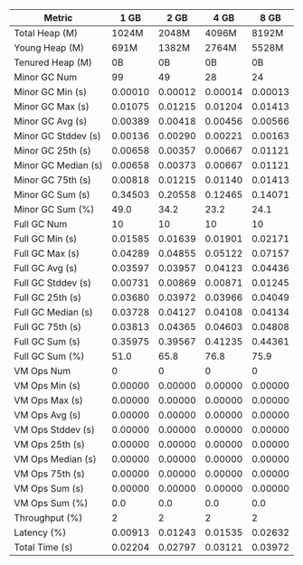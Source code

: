 | Metric | 1 GB | 2 GB | 4 GB | 8 GB |
|------|----|----|----|----|
| Total Heap (M) | 1024M | 2048M | 4096M | 8192M |
| Young Heap (M) | 691M | 1382M | 2764M | 5528M |
| Tenured Heap (M) | 0B | 0B | 0B | 0B |
| Minor GC Num | 99 | 49 | 28 | 24 |
| Minor GC Min (s) | 0.00010 | 0.00012 | 0.00014 | 0.00013 |
| Minor GC Max (s) | 0.01075 | 0.01215 | 0.01204 | 0.01413 |
| Minor GC Avg (s) | 0.00389 | 0.00418 | 0.00456 | 0.00566 |
| Minor GC Stddev (s) | 0.00136 | 0.00290 | 0.00221 | 0.00163 |
| Minor GC 25th (s) | 0.00658 | 0.00357 | 0.00667 | 0.01121 |
| Minor GC Median (s) | 0.00658 | 0.00373 | 0.00667 | 0.01121 |
| Minor GC 75th (s) | 0.00818 | 0.01215 | 0.01140 | 0.01413 |
| Minor GC Sum (s) | 0.34503 | 0.20558 | 0.12465 | 0.14071 |
| Minor GC Sum (%) | 49.0 | 34.2 | 23.2 | 24.1 |
| Full GC Num | 10 | 10 | 10 | 10 |
| Full GC Min (s) | 0.01585 | 0.01639 | 0.01901 | 0.02171 |
| Full GC Max (s) | 0.04289 | 0.04855 | 0.05122 | 0.07157 |
| Full GC Avg (s) | 0.03597 | 0.03957 | 0.04123 | 0.04436 |
| Full GC Stddev (s) | 0.00731 | 0.00869 | 0.00871 | 0.01245 |
| Full GC 25th (s) | 0.03680 | 0.03972 | 0.03966 | 0.04049 |
| Full GC Median (s) | 0.03728 | 0.04127 | 0.04108 | 0.04134 |
| Full GC 75th (s) | 0.03813 | 0.04365 | 0.04603 | 0.04808 |
| Full GC Sum (s) | 0.35975 | 0.39567 | 0.41235 | 0.44361 |
| Full GC Sum (%) | 51.0 | 65.8 | 76.8 | 75.9 |
| VM Ops Num | 0 | 0 | 0 | 0 |
| VM Ops Min (s) | 0.00000 | 0.00000 | 0.00000 | 0.00000 |
| VM Ops Max (s) | 0.00000 | 0.00000 | 0.00000 | 0.00000 |
| VM Ops Avg (s) | 0.00000 | 0.00000 | 0.00000 | 0.00000 |
| VM Ops Stddev (s) | 0.00000 | 0.00000 | 0.00000 | 0.00000 |
| VM Ops 25th (s) | 0.00000 | 0.00000 | 0.00000 | 0.00000 |
| VM Ops Median (s) | 0.00000 | 0.00000 | 0.00000 | 0.00000 |
| VM Ops 75th (s) | 0.00000 | 0.00000 | 0.00000 | 0.00000 |
| VM Ops Sum (s) | 0.00000 | 0.00000 | 0.00000 | 0.00000 |
| VM Ops Sum (%) | 0.0 | 0.0 | 0.0 | 0.0 |
| Throughput (%) | 2 | 2 | 2 | 2 |
| Latency (%) | 0.00913 | 0.01243 | 0.01535 | 0.02632 |
| Total Time (s) | 0.02204 | 0.02797 | 0.03121 | 0.03972 |
